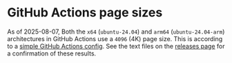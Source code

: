 # GitHub Actions page sizes

As of 2025-08-07, Both the `x64` (`ubuntu-24.04`) and `arm64`
(`ubuntu-24.04-arm`) architectures in GitHub Actions use a `4096` (4K) page
size. This is according to a
[simple GitHub Actions config](https://github.com/leaf-node/github-actions-arm64-page-size/blob/main/.github/workflows/pagesize_check.yml).
See the text files on the
[releases page](https://github.com/leaf-node/github-actions-arm64-page-size/releases)
for a confirmation of these results.
